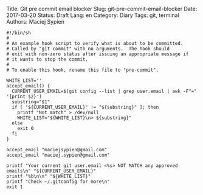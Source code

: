 Title:		Git pre commit email blocker
Slug:			git-pre-commit-email-blocker
Date:			2017-03-20
Status:		Draft
Lang:     en
Category: Diary
Tags:			git, terminal
Authors:	Maciej Sypień


```shell
#!/bin/sh
#
# An example hook script to verify what is about to be committed.
# Called by "git commit" with no arguments.  The hook should
# exit with non-zero status after issuing an appropriate message if
# it wants to stop the commit.
#
# To enable this hook, rename this file to "pre-commit".

WHITE_LIST=''
accept_email() {
  CURRENT_USER_EMAIL=$(git config --list | grep user.email | awk -F"=" '{print $2}')
  substring="$1"
  if [ "${CURRENT_USER_EMAIL}" != "${substring}" ]; then
    printf "Not match" > /dev/null
    WHITE_LIST="${WHITE_LIST}\n> ${substring}"
  else
    exit 0
  fi
}

accept_email "maciejsypien@gmail.com"
accept_email "maciej.sypien@gmail.com"

printf "Your current git user.email <%s> NOT MATCH any approved emails\n" "${CURRENT_USER_EMAIL}"
printf "%b\n\n" "${WHITE_LIST}"
printf "Check ~/.gitconfig for more\n"
exit 1
```


[github]: https://github.com

